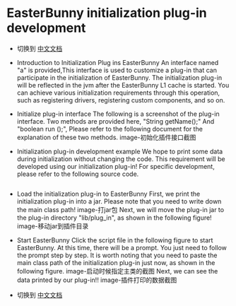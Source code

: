 # EasterBunny initialization plug-in development
- 切换到 [中文文档]()
- Introduction to Initialization Plug ins
EasterBunny An interface named "a" is provided,This interface is used to customize a plug-in that can participate in the initialization of EasterBunny.
The initialization plug-in will be reflected in the jvm after the EasterBunny L1 cache is started.
You can achieve various initialization requirements through this operation, such as registering drivers, registering custom components, and so on.

- Initialize plug-in interface
The following is a screenshot of the plug-in interface. Two methods are provided here, "String getName();" And "boolean run ();", Please refer to the following document for the explanation of these two methods.
image-初始化插件接口截图

- Initialization plug-in development example
We hope to print some data during initialization without changing the code. This requirement will be developed using our initialization plug-in!
For specific development, please refer to the following source code.
```

```

- Load the initialization plug-in to EasterBunny
First, we print the initialization plug-in into a jar. Please note that you need to write down the main class path!
image-打jar包
Next, we will move the plug-in jar to the plug-in directory "lib/plug_in", as shown in the following figure!
image-移动jar到插件目录


- Start EasterBunny
Click the script file in the following figure to start EasterBunny. At this time, there will be a prompt. You just need to follow the prompt step by step. It is worth noting that you need to paste the main class path of the initialization plug-in just now, as shown in the following figure.
image-启动时候指定主类的截图
Next, we can see the data printed by our plug-in!!
image-插件打印的数据截图
- 切换到 [中文文档]()
